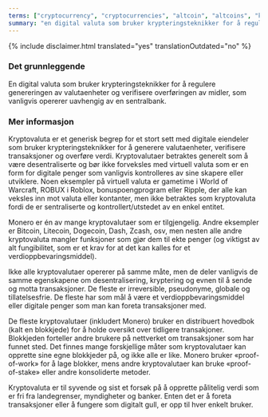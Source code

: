 ```yaml
---
terms: ["cryptocurrency", "cryptocurrencies", "altcoin", "altcoins", "kryptovaluta", "kryptovalutaer", "altcoin", "altcoins"]
summary: "en digital valuta som bruker krypteringsteknikker for å regulere genereringen av valutaenheter og verifisere overføringen av midler, som vanligvis opererer uavhengig av en sentralbank"
---
```


{% include disclaimer.html translated="yes" translationOutdated="no" %}
### Det grunnleggende

En digital valuta som bruker krypteringsteknikker for å regulere genereringen av valutaenheter og verifisere overføringen av midler, som vanligvis opererer uavhengig av en sentralbank.

### Mer informasjon

Kryptovaluta er et generisk begrep for et stort sett med digitale eiendeler som bruker krypteringsteknikker for å generere valutaenheter, verifisere transaksjoner og overføre verdi. Kryptovalutaer betraktes generelt som å være desentraliserte og bør ikke forveksles med virtuell valuta som er en form for digitale penger som vanligvis kontrolleres av sine skapere eller utviklere. Noen eksempler på virtuell valuta er gametime i World of Warcraft, ROBUX i Roblox, bonuspoengprogram eller Ripple, der alle kan veksles inn mot valuta eller kontanter, men ikke betraktes som kryptovaluta fordi de er sentraliserte og kontrollert/utstedet av en enkel entitet.

Monero er én av mange kryptovalutaer som er tilgjengelig. Andre eksempler er Bitcoin, Litecoin, Dogecoin, Dash, Zcash, osv, men nesten alle andre kryptovaluta mangler funksjoner som gjør dem til ekte penger (og viktigst av alt fungibilitet, som er et krav for at det kan kalles for et verdioppbevaringsmiddel).

Ikke alle kryptovalutaer opererer på samme måte, men de deler vanligvis de samme egenskapene om desentralisering, kryptering og evnen til å sende og motta transaksjoner. De fleste er irreversible, pseudonyme, globale og tillatelsesfrie. De fleste har som mål å være et verdioppbevaringsmiddel eller digitale penger som man kan foreta transaksjoner med.

De fleste kryptovalutaer (inkludert Monero) bruker en distribuert hovedbok (kalt en blokkjede) for å holde oversikt over tidligere transakjoner. Blokkjeden forteller andre brukere på nettverket om transaksjoner som har funnet sted. Det finnes mange forskjellige måter som kryptovalutaer kan opprette sine egne blokkjeder på, og ikke alle er like. Monero bruker «proof-of-work» for å lage blokker, mens andre kryptovalutaer kan bruke «proof-of-stake» eller andre konsoliderte metoder.

Kryptovaluta er til syvende og sist et forsøk på å opprette pålitelig verdi som er fri fra landegrenser, myndigheter og banker. Enten det er å foreta transaksjoner eller å fungere som digitalt gull, er opp til hver enkelt bruker.
